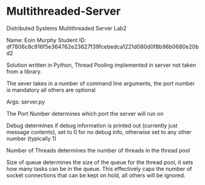 # Multithreaded-Server
Distributed Systems Multithreaded Server
Lab2

Name: Eoin Murphy
Student ID: df7806c8c916f5e364762e23627f39fcebedca1221d080d0f8b96b0680e20bd2

Solution written in Python, Thread Pooling implemented in server not taken from a library.

The sever takes in a number of command line arguments, the port number is mandatory all others are optional

Args: server.py <PORT NUMBER> <DEBUG> <NUMBER OF THREADS> <SIZE OF QUEUE>

The Port Number determines which port the server will run on

Debug determines if debug information is printed out (currently just message contents), set to 0 for no debug info, otherwise set to any other number (typically 1)

Number of Threads determines the number of threads in the thread pool

Size of queue determines the size of the queue for the thread pool, it sets how many tasks can be in the queue. This effectively caps the number of socket connections that can be kept on hold, all others will be ignored.
